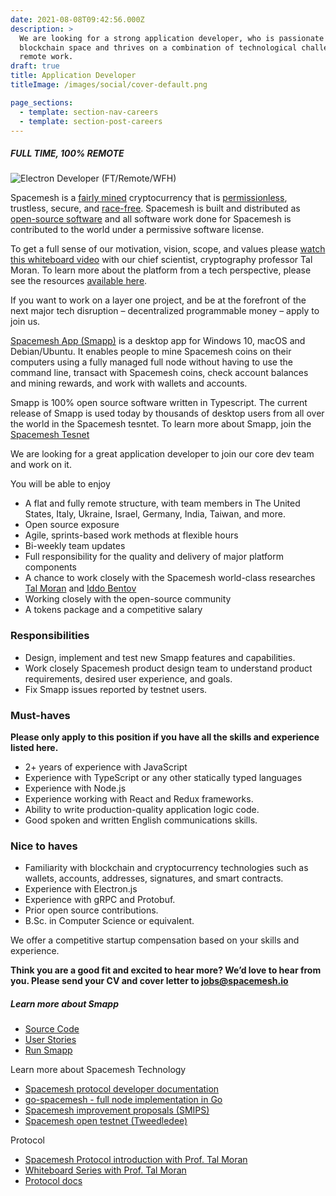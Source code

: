 ```yaml
---
date: 2021-08-08T09:42:56.000Z
description: >
  We are looking for a strong application developer, who is passionate about the
  blockchain space and thrives on a combination of technological challenges and
  remote work. 
draft: true
title: Application Developer
titleImage: /images/social/cover-default.png

page_sections:
  - template: section-nav-careers
  - template: section-post-careers
---
```

##### FULL TIME, 100% REMOTE

![Electron Developer (FT/Remote/WFH)](https://og.spacemesh.io/content/images/size/w2000/2021/05/Screen-Shot-2021-05-16-at-4.50.19-PM.png)

Spacemesh is a [fairly mined](https://spacemesh.io/resources#faq-how-does-spacemesh-achieve-a-high-degree-of-decentralization) cryptocurrency that is [permissionless](#term:permissionless), trustless, secure, and [race-free](https://spacemesh.io/blog/race-free-consensus-based-on-proofs-of-space-time/). Spacemesh is built and distributed as [open-source software](https://github.com/spacemeshos) and all software work done for Spacemesh is contributed to the world under a permissive software license.

To get a full sense of our motivation, vision, scope, and values please [watch this whiteboard video](https://www.youtube.com/watch?v=AbvGEeHZmsg) with our chief scientist, cryptography professor Tal Moran. To learn more about the platform from a tech perspective, please see the resources [available here](https://spacemesh.io/resources).

If you want to work on a layer one project, and be at the forefront of the next major tech disruption – decentralized programmable money – apply to join us.

[Spacemesh App (Smapp)](https://github.com/spacemeshos/smapp) is a desktop app for Windows 10, macOS and Debian/Ubuntu. It enables people to mine Spacemesh coins on their computers using a fully managed full node without having to use the command line, transact with Spacemesh coins, check account balances and mining rewards, and work with wallets and accounts.

Smapp is 100% open source software written in Typescript. The current release of Smapp is used today by thousands of desktop users from all over the world in the Spacemesh tesntet. To learn more about Smapp, join the [Spacemesh Tesnet](https://spacemesh.io/start)

We are looking for a great application developer to join our core dev team and work on it.

You will be able to enjoy

* A flat and fully remote structure, with team members in The United States, Italy, Ukraine, Israel, Germany, India, Taiwan, and more.
* Open source exposure
* Agile, sprints-based work methods at flexible hours
* Bi-weekly team updates
* Full responsibility for the quality and delivery of major platform components
* A chance to work closely with the Spacemesh world-class researches [Tal Moran](https://talmoran.net/) and [Iddo Bentov](https://www.cs.cornell.edu/\~iddo/)
* Working closely with the open-source community
* A tokens package and a competitive salary

### Responsibilities

* Design, implement and test new Smapp features and capabilities.
* Work closely Spacemesh product design team to understand product requirements, desired user experience, and goals.
* Fix Smapp issues reported by testnet users.

### Must-haves

**Please only apply to this position if you have all the skills and experience listed here.**

* 2+ years of experience with JavaScript
* Experience with TypeScript or any other statically typed languages
* Experience with Node.js
* Experience working with React and Redux frameworks.
* Ability to write production-quality application logic code.
* Good spoken and written English communications skills.

### Nice to haves

* Familiarity with blockchain and cryptocurrency technologies such as wallets, accounts, addresses, signatures, and smart contracts.
* Experience with Electron.js
* Experience with gRPC and Protobuf.
* Prior open source contributions.
* B.Sc. in Computer Science or equivalent.

We offer a competitive startup compensation based on your skills and experience.

**Think you are a good fit and excited to hear more? We’d love to hear from you. Please send your CV and cover letter to jobs@spacemesh.io**

##### Learn more about Smapp

* [Source Code](https://github.com/spacemeshos/smapp)
* [User Stories](https://product.spacemesh.io/#/smapp_wallets_flows)
* [Run Smapp](https://spacemesh.io/start)

Learn more about Spacemesh Technology

* [Spacemesh protocol developer documentation](https://protocol.spacemesh.io/#/)
* [go-spacemesh - full node implementation in Go](https://github.com/spacemeshos/go-spacemesh)
* [Spacemesh improvement proposals (SMIPS)](https://github.com/spacemeshos/SMIPS/issues)
* [Spacemesh open testnet (Tweedledee)](https://testnet.spacemesh.io/)

Protocol

* [Spacemesh Protocol introduction with Prof. Tal Moran](https://www.youtube.com/watch?v=AbvGEeHZmsg)
* [Whiteboard Series with Prof. Tal Moran](https://www.youtube.com/watch?v=liNmlxrwrvI)
* [Protocol docs](https://github.com/spacemeshos/protocol)